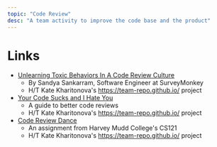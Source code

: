 ```yaml
---
topic: "Code Review"
desc: "A team activity to improve the code base and the product"
---
```


# Links

* [Unlearning Toxic Behaviors In A Code Review Culture](https://medium.freecodecamp.org/unlearning-toxic-behaviors-in-a-code-review-culture-b7c295452a3c)
   * By Sandya Sankarram, Software Engineer at SurveyMonkey
   * H/T Kate Kharitonova's <https://team-repo.github.io/> project
* [Your Code Sucks and I Hate You](https://jml.io/pages/your-code-sucks-and-i-hate-you.html)
   * A guide to better code reviews
   * H/T Kate Kharitonova's <https://team-repo.github.io/> project
* [Code Review Dance](https://github.com/hmc-cs121-admin/git-pm-workflow/blob/master/code-review-dance-activity.md)
   * An assignment from Harvey Mudd College's CS121
   * H/T Kate Kharitonova's <https://team-repo.github.io/> project
